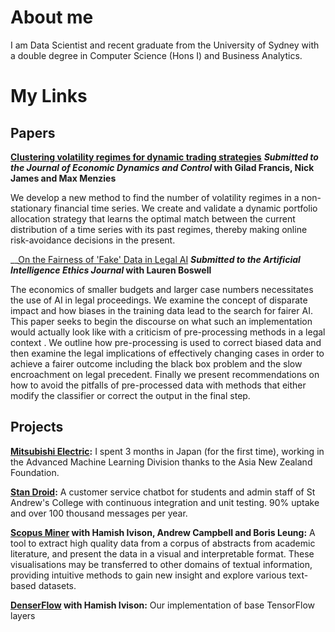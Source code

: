 # About me
I am Data Scientist and recent graduate from the University of Sydney with a double degree in Computer Science (Hons I) and Business Analytics. 

# My Links
## Papers
__[Clustering volatility regimes for dynamic trading strategies](https://arxiv.org//abs/2004.09963)__
__*Submitted to the Journal of Economic Dynamics and Control* with Gilad Francis, Nick James and Max Menzies__ 

We develop a new method to find the number of volatility regimes in a non-stationary financial time series. We create and validate a dynamic portfolio allocation strategy that learns the optimal match between the current distribution of a time series with its past regimes, thereby making online risk-avoidance decisions in the present.

__[On the Fairness of 'Fake' Data in Legal AI](https://arxiv.org/abs/2009.04640) 
__*Submitted to the Artificial Intelligence Ethics Journal* with Lauren Boswell__

The economics of smaller budgets and larger case numbers necessitates the use of AI in legal proceedings. We examine the concept of disparate impact and how biases in the training data lead to the search for fairer AI. This paper seeks to begin the discourse on what such an implementation would actually look like with a criticism of pre-processing methods in a legal context . We outline how pre-processing is used to correct biased data and then examine the legal implications of effectively changing cases in order to achieve a fairer outcome including the black box problem and the slow encroachment on legal precedent. Finally we present recommendations on how to avoid the pitfalls of pre-processed data with methods that either modify the classifier or correct the output in the final step. 
## Projects

__[Mitsubishi Electric](https://www.asianz.org.nz/business/intern-optimizes-life-and-algorithms-in-tokyo/):__ I spent 3 months in Japan (for the first time), working in the Advanced Machine Learning Division thanks to the Asia New Zealand Foundation. 

__[Stan Droid](https://bitbucket.org/a-prakash/publicstan/src/master/):__ A customer service chatbot for students and admin staff of St Andrew's College with continuous integration and unit testing. 90% uptake and over 100 thousand messages per year.

__[Scopus Miner](https://bitbucket.org/hamishivi/scopusminer/src/master/) with Hamish Ivison, Andrew Campbell and Boris Leung:__ A tool to extract high quality data from a corpus of abstracts from academic literature, and present the data in a visual and interpretable format. These visualisations may be transferred to other domains of textual information, providing intuitive methods to gain new insight and explore various text-based datasets. 

__[DenserFlow](https://github.com/hamishivi/DenserFlow) with Hamish Ivison:__ Our implementation of base TensorFlow layers
